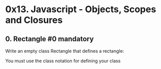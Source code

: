 # 0x13. Javascript - Objects, Scopes and Closures
## 0. Rectangle #0 mandatory
Write an empty class Rectangle that defines a rectangle:

You must use the class notation for defining your class
